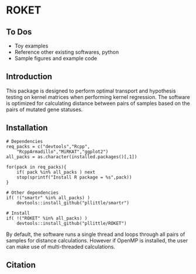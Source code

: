 # ROKET

## To Dos

* Toy examples
* Reference other existing softwares, python
* Sample figures and example code

## Introduction

This package is designed to perform optimal transport and hypothesis testing on kernel matrices when performing kernel regression. The software is optimized for calculating distance between pairs of samples based on the pairs of mutated gene statuses.

## Installation

```
# Dependencies
req_packs = c("devtools","Rcpp",
	"RcppArmadillo","MiRKAT","ggplot2")
all_packs = as.character(installed.packages()[,1])

for(pack in req_packs){
	if( pack %in% all_packs ) next
	stop(sprintf("Install R package = %s",pack))
}

# Other dependencies
if( !("smartr" %in% all_packs) )
	devtools::install_github("pllittle/smartr")

# Install
if( !("ROKET" %in% all_packs) )
	devtools::install_github("pllittle/ROKET")
```

By default, the software runs a single thread and loops through all pairs of samples for distance calculations. However if OpenMP is installed, the user can make use of multi-threaded calculations.

## Citation


